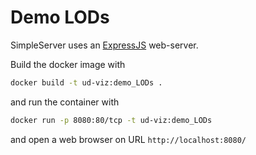 # Demo LODs

SimpleServer uses an [ExpressJS](https://en.wikipedia.org/wiki/Express.js) web-server.

Build the docker image with

```bash
docker build -t ud-viz:demo_LODs .
```

and run the container with

```bash
docker run -p 8080:80/tcp -t ud-viz:demo_LODs
```

and open a web browser on URL `http://localhost:8080/`
